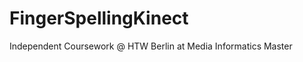 FingerSpellingKinect
====================

Independent Coursework @ HTW Berlin at Media Informatics Master
